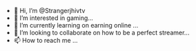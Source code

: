 - 👋 Hi, I’m @Strangerjhivtv
- 👀 I’m interested in gaming...
- 🌱 I’m currently learning on earning online ...
- 💞️ I’m looking to collaborate on how to be a perfect streamer...
- 📫 How to reach me ...

<!---
Strangerjhivtv/Strangerjhivtv is a ✨ special ✨ repository because its `README.md` (this file) appears on your GitHub profile.
You can click the Preview link to take a look at your changes.
--->
